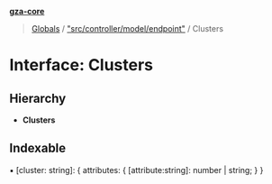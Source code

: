 **[gza-core](../README.md)**

> [Globals](../README.md) / ["src/controller/model/endpoint"](../modules/_src_controller_model_endpoint_.md) / Clusters

# Interface: Clusters

## Hierarchy

* **Clusters**

## Indexable

▪ [cluster: string]: { attributes: { [attribute:string]: number \| string;  }  }
